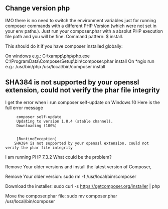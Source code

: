 ## Change version php

IMO there is no need to switch the environment variables just for running composer commands with a different PHP Version (which were not set in your env paths.). Just run your composer.phar with a absolut PHP execution file path and you will be fine. Command pattern: $ <pathToPhPExecutionFile> <pathToComposerPhar> install.

This should do it if you have composer installed globally:

On windows e.g.: C:\xampp\php\php.exe C:\ProgramData\ComposerSetup\bin\composer.phar install
On *ngix run e.g.: /usr/bin/php /usr/local/bin/composer install

## SHA384 is not supported by your openssl extension, could not verify the phar file integrity
I get the error when i run composer self-update on Windows 10
Here is the full error message 

```
     composer self-update
     Updating to version 1.8.4 (stable channel).
     Downloading (100%)


     [RuntimeException]
    SHA384 is not supported by your openssl extension, could not verify the phar file integrity
```
I am running PHP 7.3.2 What could be the problem?



Remove Your older versions and install the latest version of Composer,

Remove Your older version: sudo rm -f /usr/local/bin/composer

Download the installer: sudo curl -s https://getcomposer.org/installer | php

Move the composer.phar file: sudo mv composer.phar /usr/local/bin/composer
